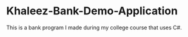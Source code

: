 # Khaleez-Bank-Demo-Application
This is a bank program I made during my college course that uses C#.
